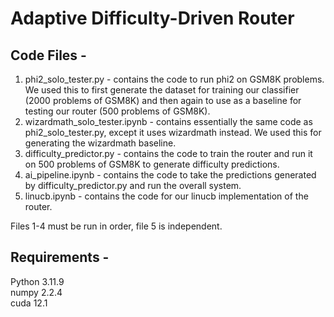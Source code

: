 # Adaptive Difficulty-Driven Router

## Code Files - 
1. phi2_solo_tester.py - contains the code to run phi2 on GSM8K problems. We used this to first generate the dataset for training our classifier (2000 problems of GSM8K) and then again to use as a baseline for testing our router (500 problems of GSM8K).
2. wizardmath_solo_tester.ipynb - contains essentially the same code as phi2_solo_tester.py, except it uses wizardmath instead. We used this for generating the wizardmath baseline.
3. difficulty_predictor.py - contains the code to train the router and run it on 500 problems of GSM8K to generate difficulty predictions.
4. ai_pipeline.ipynb - contains the code to take the predictions generated by difficulty_predictor.py and run the overall system.
5. linucb.ipynb - contains the code for our linucb implementation of the router.

Files 1-4 must be run in order, file 5 is independent.

## Requirements -
Python 3.11.9 \
numpy 2.2.4 \
cuda 12.1 
